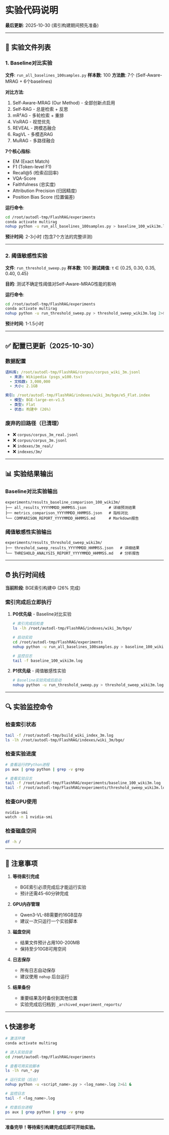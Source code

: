 # 实验代码说明

**最后更新**: 2025-10-30 (索引构建期间预先准备)

---

## 📁 实验文件列表

### 1. Baseline对比实验
**文件**: `run_all_baselines_100samples.py`
**样本数**: 100
**方法数**: 7个 (Self-Aware-MRAG + 6个baselines)

**对比方法**:
1. Self-Aware-MRAG (Our Method) - 全部创新点启用
2. Self-RAG - 总是检索 + 反思
3. mR²AG - 多轮检索 + 重排
4. VisRAG - 视觉优先
5. REVEAL - 跨模态融合
6. RagVL - 多模态RAG
7. MuRAG - 多路径融合

**7个核心指标**:
- EM (Exact Match)
- F1 (Token-level F1)
- Recall@5 (检索召回率)
- VQA-Score
- Faithfulness (忠实度)
- Attribution Precision (归因精度)
- Position Bias Score (位置偏差)

**运行命令**:
```bash
cd /root/autodl-tmp/FlashRAG/experiments
conda activate multirag
nohup python -u run_all_baselines_100samples.py > baseline_100_wiki3m.log 2>&1 &
```

**预计时间**: 2-3小时 (包含7个方法的完整评测)

---

### 2. 阈值敏感性实验
**文件**: `run_threshold_sweep.py`
**样本数**: 100
**测试阈值**: τ ∈ {0.25, 0.30, 0.35, 0.40, 0.45}

**目的**: 测试不确定性阈值对Self-Aware-MRAG性能的影响

**运行命令**:
```bash
cd /root/autodl-tmp/FlashRAG/experiments
conda activate multirag
nohup python -u run_threshold_sweep.py > threshold_sweep_wiki3m.log 2>&1 &
```

**预计时间**: 1-1.5小时

---

## ✅ 配置已更新（2025-10-30）

### 数据配置
```yaml
语料库: /root/autodl-tmp/FlashRAG/corpus/corpus_wiki_3m.jsonl
  - 来源: Wikipedia (psgs_w100.tsv)
  - 文档数: 3,000,000
  - 大小: 2.1GB

索引: /root/autodl-tmp/FlashRAG/indexes/wiki_3m/bge/e5_Flat.index
  - 模型: BGE-large-en-v1.5
  - 类型: Flat
  - 状态: 构建中 (26%)
```

### 废弃的旧路径（已清理）
- ❌ `corpus/corpus_3m_real.jsonl`
- ❌ `corpus/corpus_3m.jsonl`
- ❌ `indexes/3m_real/`
- ❌ `indexes/3m/`

---

## 📊 实验结果输出

### Baseline对比实验输出
```
experiments/results_baseline_comparison_100_wiki3m/
├── all_results_YYYYMMDD_HHMMSS.json          # 详细预测结果
├── metrics_comparison_YYYYMMDD_HHMMSS.json   # 指标对比
└── COMPARISON_REPORT_YYYYMMDD_HHMMSS.md      # Markdown报告
```

### 阈值敏感性实验输出
```
experiments/results_threshold_sweep_wiki3m/
├── threshold_sweep_results_YYYYMMDD_HHMMSS.json   # 详细结果
└── THRESHOLD_ANALYSIS_REPORT_YYYYMMDD_HHMMSS.md   # 分析报告
```

---

## ⏰ 执行时间线

**当前阶段**: BGE索引构建中 (26% 完成)

### 索引完成后立即执行
1. **P0优先级** - Baseline对比实验
   ```bash
   # 索引完成后检查
   ls -lh /root/autodl-tmp/FlashRAG/indexes/wiki_3m/bge/
   
   # 启动实验
   cd /root/autodl-tmp/FlashRAG/experiments
   nohup python -u run_all_baselines_100samples.py > baseline_100_wiki3m.log 2>&1 &
   
   # 监控日志
   tail -f baseline_100_wiki3m.log
   ```

2. **P1优先级** - 阈值敏感性实验
   ```bash
   # Baseline实验完成后启动
   nohup python -u run_threshold_sweep.py > threshold_sweep_wiki3m.log 2>&1 &
   ```

---

## 🔍 实验监控命令

### 检查索引状态
```bash
tail -f /root/autodl-tmp/build_wiki_index_3m.log
ls -lh /root/autodl-tmp/FlashRAG/indexes/wiki_3m/bge/
```

### 检查实验进度
```bash
# 查看运行的Python进程
ps aux | grep python | grep -v grep

# 查看实验日志
tail -f /root/autodl-tmp/FlashRAG/experiments/baseline_100_wiki3m.log
tail -f /root/autodl-tmp/FlashRAG/experiments/threshold_sweep_wiki3m.log
```

### 检查GPU使用
```bash
nvidia-smi
watch -n 1 nvidia-smi
```

### 检查磁盘空间
```bash
df -h /
```

---

## 🚨 注意事项

1. **等待索引完成**
   - BGE索引必须完成后才能运行实验
   - 预计还需45-60分钟完成

2. **GPU内存管理**
   - Qwen3-VL-8B需要约16GB显存
   - 建议一次只运行一个实验脚本

3. **磁盘空间**
   - 结果文件预计占用100-200MB
   - 保持至少10GB可用空间

4. **日志保存**
   - 所有日志自动保存
   - 建议使用 `nohup` 后台运行

5. **结果备份**
   - 重要结果及时备份到其他位置
   - 实验完成后归档到 `_archived_experiment_reports/`

---

## 📞 快速参考

```bash
# 激活环境
conda activate multirag

# 进入实验目录
cd /root/autodl-tmp/FlashRAG/experiments

# 查看可用实验脚本
ls -lh run_*.py

# 运行实验（后台）
nohup python -u <script_name>.py > <log_name>.log 2>&1 &

# 监控日志
tail -f <log_name>.log

# 检查后台进程
ps aux | grep python | grep -v grep
```

---

**准备完毕！等待索引构建完成后即可开始实验。**

